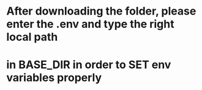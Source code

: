 # After downloading the folder, please enter the .env and type the right local path 
# in BASE_DIR in order to SET env variables properly
